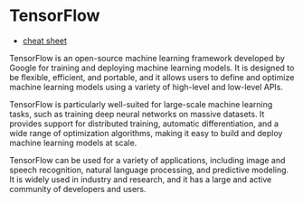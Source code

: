 # TensorFlow

- [cheat sheet](https://github.com/JakeAndTheRobot/python-tools/blob/main/tensorflow/cheat-sheet.py)

TensorFlow is an open-source machine learning framework developed by Google for training and deploying machine learning models. It is designed to be flexible, efficient, and portable, and it allows users to define and optimize machine learning models using a variety of high-level and low-level APIs.

TensorFlow is particularly well-suited for large-scale machine learning tasks, such as training deep neural networks on massive datasets. It provides support for distributed training, automatic differentiation, and a wide range of optimization algorithms, making it easy to build and deploy machine learning models at scale.

TensorFlow can be used for a variety of applications, including image and speech recognition, natural language processing, and predictive modeling. It is widely used in industry and research, and it has a large and active community of developers and users.
